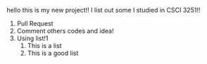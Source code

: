 hello this is my new project!!
I list out some I studied in CSCI 3251!!


1. Pull Request
2. Comment others codes and idea!
3. Using list!1
   1. This is a list
   2. This is a good list
